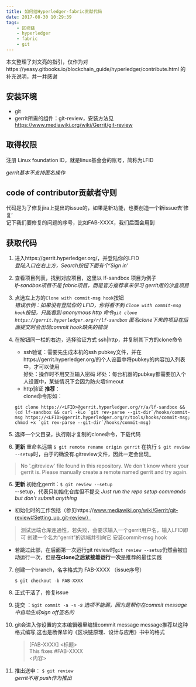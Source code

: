 ```yaml
---
title: 如何给Hyperledger-fabric贡献代码
date: 2017-08-30 10:29:39
tags: 
    - 区块链
    - hyperledger
    - fabric
    - git
---
```


本文整理了刘文亮的指引，仅作为对https://yeasy.gitbooks.io/blockchain_guide/hyperledger/contribute.html
的补充说明，并一并感谢

## 安装环境
 - git
 - gerrit所需的组件：git-review，安装方法见 https://www.mediawiki.org/wiki/Gerrit/git-review

## 取得权限
注册 Linux foundation ID，就是linux基金会的账号，简称为LFID 

*gerrit基本不支持匿名操作*

## code of contributor贡献者守则

代码是为了修复jira上提出的issue的，如果是新功能，也要创造一个新issue去‘修复’  
记下我们要修复的问题的序号，比如FAB-XXXX，我们后面会用到

## 获取代码
1. 进入https://gerrit.hyperledger.org/，并登陆你的LFID  
    *登陆入口在右上方，Search按钮下面有个‘Sign in’*  
2. 查看项目列表，找到对应项目，这里以 lf-sandbox 项目为例子  
    *lf-sandbox项目不是 fabric项目，而是官方推荐拿来学习 gerrit用的沙盒项目*

3. 点选左上方的`Clone with commit-msg hook`按钮  
    *错误示例：如果没有登陆你的 LFID，你将看不到 `Clone with commit-msg hook`按钮，只能看到 anonymous http 命令`git clone https://gerrit.hyperledger.org/r/lf-sandbox`*
    *匿名clone下来的项目在后面提交时会出现commit hook缺失的错误*
4. 在按钮同一栏的右边，选择验证方式 ssh|http，并复制其下方的clone命令
    - ssh验证：需要先生成本机的ssh pubkey文件，并在https://gerrit.hyperledger.org/的个人设置中将pubkey的内容加入列表中，才可以使用  
    好处：操作时不用交互输入密码
    坏处：每台机器的pubkey都需要加入个人设置中，某些情况下会因为防火墙timeout  
    - http验证 **推荐**：  
    clone命令形如：
    ``` 
    git clone https://<LFID>@gerrit.hyperledger.org/r/a/lf-sandbox && (cd lf-sandbox && curl -kLo `git rev-parse --git-dir`/hooks/commit-msg https://<LFID>@gerrit.hyperledger.org/r/tools/hooks/commit-msg; chmod +x `git rev-parse --git-dir`/hooks/commit-msg)
    ```
5. 选择一个父目录，执行刚才复制的clone命令，下载代码
6. **更新** 重命名远端 `$ git remote rename origin gerrit`
    在执行 `$ git review --setup`时，由于的确没有.gitreview文件，因此一定会出现_
  > No '.gitreview' file found in this repository. We don't know where your gerrit is. Please manually create a remote named gerrit and try again.  
6. **更新** 初始化gerrit：`$ git review --setup`  
 \--setup，代表只初始化仓库但不提交 _Just run the repo setup commands but don't submit anything_  
 - 初始化时的工作包括（参见https://www.mediawiki.org/wiki/Gerrit/git-review#Setting_up_git-review）
  > 测试远端仓库连通性，若失败，会要求输入一个gerrit用户名，输入LFID即可
  >创建一个名为“gerrit”的远端并引向它 
  >安装commit-msg hook
 - 若跳过此部，在后面第一次运行git review时`git review --setup`仍然会被自动运行一次，但是**在clone之后紧接着运行一次**是推荐的最佳实践
7. 创建一个branch，名字格式为 FAB-XXXX （issue序号）  
      ```
      $ git checkout -b FAB-XXXX
      ```
8. 正式干活了，修复issue
9. 提交 ：`$git commit -a -s`
   *-s 选项不能漏，因为是帮你在commit message中自动生成sign off签名的*
10. git会进入你设置的文本编辑器里编辑commit message
    message推荐以这种格式编写,这也是杨保华的《区块链原理、设计与应用》书中的格式

      > [FAB-XXXX] <标题>  
      > This fixes #FAB-XXXX  
      > <内容>

11. 推出送申： `$ git review`  
    *gerrit不用 push作为推出*











    


